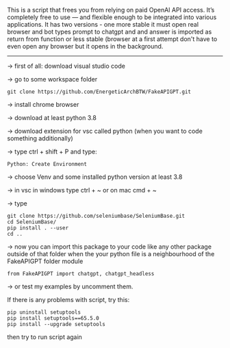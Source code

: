 This is a script that frees you from relying on paid OpenAI API access.
It’s completely free to use — and flexible enough to be integrated into
various applications. It has two versions - one more stable it must
open real browser and bot types prompt to chatgpt and and answer is
imported as return from function or less stable (browser at a first
attempt don't have to even open any browser but it opens in the
background.

---

-> first of all: download visual studio code

-> go to some workspace folder
```
git clone https://github.com/EnergeticArchBTW/FakeAPIGPT.git
```
-> install chrome browser

-> download at least python 3.8

-> download extension for vsc called python (when you want to code something additionally)

-> type ctrl + shift + P and type:
```
Python: Create Environment
```
-> choose Venv and some installed python version at least 3.8

-> in vsc in windows type ctrl + ~ or on mac cmd + ~

-> type
```
git clone https://github.com/seleniumbase/SeleniumBase.git
cd SeleniumBase/
pip install . --user
cd ..
```
-> now you can import this package to your code like any other package
outside of that folder when the your python file is a neighbourhood
of the FakeAPIGPT folder module
```
from FakeAPIGPT import chatgpt, chatgpt_headless
```
-> or test my examples by uncomment them.

If there is any problems with script, try this:
```
pip uninstall setuptools
pip install setuptools==65.5.0
pip install --upgrade setuptools
```
then try to run script again